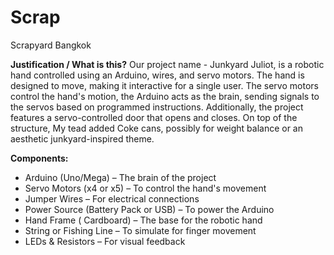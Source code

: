 # Scrap
Scrapyard Bangkok

**Justification / What is this?**
Our project name - Junkyard Juliot, is a robotic hand controlled using an Arduino, wires, and servo motors. The hand is designed to move, making it interactive for a single user. The servo motors control the hand's motion, the Arduino acts as the brain, sending signals to the servos based on programmed instructions. Additionally, the project features a servo-controlled door that opens and closes. On top of the structure, My tead added Coke cans, possibly for weight balance or an aesthetic junkyard-inspired theme.

**Components:**
- Arduino (Uno/Mega) – The brain of the project
- Servo Motors (x4 or x5) – To control the hand's movement
- Jumper Wires – For electrical connections
- Power Source (Battery Pack or USB) – To power the Arduino
- Hand Frame ( Cardboard) – The base for the robotic hand
- String or Fishing Line – To simulate for finger movement
- LEDs & Resistors – For visual feedback

